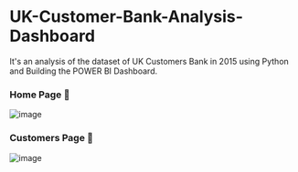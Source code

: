 # UK-Customer-Bank-Analysis-Dashboard
It's an analysis of the dataset of UK Customers Bank in 2015 using Python and Building the POWER BI Dashboard.

### Home Page 🎪 
![image](https://github.com/modyehab810/UK-Customer-Bank-Analysis-Dashboard/assets/114261123/f9c92deb-0f86-448c-b3a9-59e8ede5b089)


### Customers Page 🤵
![image](https://github.com/user-attachments/assets/cf0b06e1-58f0-4b45-93cd-cb4906b7167e)


